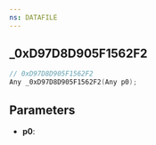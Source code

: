 ```yaml
---
ns: DATAFILE
---
```

## _0xD97D8D905F1562F2

```c
// 0xD97D8D905F1562F2
Any _0xD97D8D905F1562F2(Any p0);
```

## Parameters
* **p0**:
